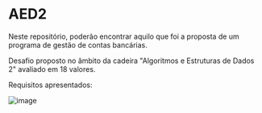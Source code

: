 # AED2
Neste repositório, poderão encontrar aquilo que foi a proposta de um programa de gestão de contas bancárias.

Desafio proposto no âmbito da cadeira "Algoritmos e Estruturas de Dados 2" avaliado em 18 valores.

Requisitos apresentados:

![image](https://github.com/Aistarabaw/AED2/assets/101880306/697fec1a-8ccd-4a92-95e4-bb8d09d46429)


